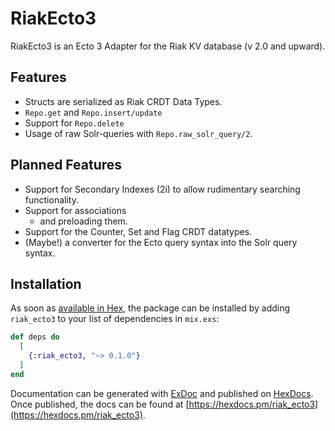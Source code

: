 # RiakEcto3

RiakEcto3 is an Ecto 3 Adapter for the Riak KV database (v 2.0 and upward).

## Features

- Structs are serialized as Riak CRDT Data Types.
- `Repo.get`  and `Repo.insert/update`
- Support for `Repo.delete`
- Usage of raw Solr-queries with `Repo.raw_solr_query/2`.

## Planned Features


- Support for Secondary Indexes (2i) to allow rudimentary searching functionality.
- Support for associations
  - and preloading them.
- Support for the Counter, Set and Flag CRDT datatypes.
- (Maybe!) a converter for the Ecto query syntax into the Solr query syntax.

## Installation

As soon as [available in Hex](https://hex.pm/docs/publish), the package can be installed
by adding `riak_ecto3` to your list of dependencies in `mix.exs`:

```elixir
def deps do
  [
    {:riak_ecto3, "~> 0.1.0"}
  ]
end
```

Documentation can be generated with [ExDoc](https://github.com/elixir-lang/ex_doc)
and published on [HexDocs](https://hexdocs.pm). Once published, the docs can
be found at [https://hexdocs.pm/riak_ecto3](https://hexdocs.pm/riak_ecto3).

